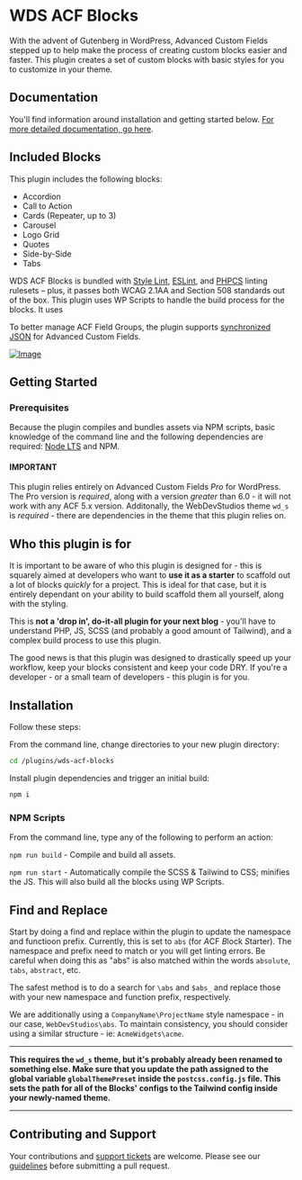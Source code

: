 # WDS ACF Blocks

With the advent of Gutenberg in WordPress, Advanced Custom Fields stepped up to help make the process of creating custom blocks easier and faster. This plugin creates a set of custom blocks with basic styles for you to customize in your theme.

## Documentation

You'll find information around installation and getting started below. [For more detailed documentation, go here](./documentation/Home.md).

## Included Blocks

This plugin includes the following blocks:

-   Accordion
-   Call to Action
-   Cards (Repeater, up to 3)
-   Carousel
-   Logo Grid
-   Quotes
-   Side-by-Side
-   Tabs

WDS ACF Blocks is bundled with [Style Lint](https://stylelint.io/), [ESLint](https://eslint.org/), and [PHPCS](https://github.com/squizlabs/PHP_CodeSniffer) linting rulesets – plus, it passes both WCAG 2.1AA and Section 508 standards out of the box. This plugin uses WP Scripts to handle the build process for the blocks. It uses

To better manage ACF Field Groups, the plugin supports [synchronized JSON](https://www.advancedcustomfields.com/resources/synchronized-json/) for Advanced Custom Fields.

[![Image](https://webdevstudios.com/wp-content/uploads/2018/04/wds-github-banner.png)](https://webdevstudios.com/contact/)

## Getting Started

### Prerequisites

Because the plugin compiles and bundles assets via NPM scripts, basic knowledge of the command line and the following dependencies are required: [Node LTS](https://nodejs.org) and NPM.

#### IMPORTANT

This plugin relies entirely on Advanced Custom Fields _Pro_ for WordPress. The Pro version is _required_, along with a version _greater_ than 6.0 - it will not work with any ACF 5.x version. Additonally, the WebDevStudios theme `wd_s` is _required_ - there are dependencies in the theme that this plugin relies on.

## Who this plugin is for

It is important to be aware of who this plugin is designed for - this is squarely aimed at developers who want to **use it as a starter** to scaffold out a lot of blocks _quickly_ for a project. This is ideal for that case, but it is entirely dependant on your ability to build scaffold them all yourself, along with the styling.

This is **not a 'drop in', do-it-all plugin for your next blog** - you'll have to understand PHP, JS, SCSS (and probably a good amount of Tailwind), and a complex build process to use this plugin.

The good news is that this plugin was designed to drastically speed up your workflow, keep your blocks consistent and keep your code DRY. If you're a developer - or a small team of developers - this plugin is for you.

## Installation

Follow these steps:

From the command line, change directories to your new plugin directory:

```bash
cd /plugins/wds-acf-blocks
```

Install plugin dependencies and trigger an initial build:

```bash
npm i
```

### NPM Scripts

From the command line, type any of the following to perform an action:

`npm run build` - Compile and build all assets.

`npm run start` - Automatically compile the SCSS & Tailwind to CSS; minifies the JS. This will also build all the blocks using WP Scripts.

## Find and Replace

Start by doing a find and replace within the plugin to update the namespace and functioon prefix. Currently, this is set to `abs` (for *A*CF *B*lock *S*tarter). The namespace and prefix need to match or you will get linting errors. Be careful when doing this as "abs" is also matched within the words `absolute`, `tabs`, `abstract`, etc.

The safest method is to do a search for `\abs` and `$abs_` and replace those with your new namespace and function prefix, respectively.

We are additionally using a `CompanyName\ProjectName` style namespace - in our case, `WebDevStudios\abs`. To maintain consistency, you should consider using a similar structure - ie: `AcmeWidgets\acme`.

---

**This requires the `wd_s` theme, but it's probably already been renamed to something else. Make sure that you update the path assigned to the global variable `globalThemePreset` inside the `postcss.config.js` file. This sets the path for all of the Blocks' configs to the Tailwind config inside your newly-named theme.**

---

## Contributing and Support

Your contributions and [support tickets](https://github.com/WebDevStudios/wds-acf-blocks/issues) are welcome. Please see our [guidelines](https://github.com/WebDevStudios/wds-acf-blocks/blob/main/.github/CONTRIBUTING.md) before submitting a pull request.

